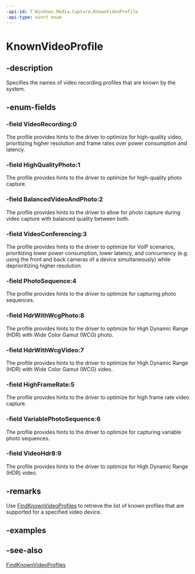 ```yaml
---
-api-id: T:Windows.Media.Capture.KnownVideoProfile
-api-type: winrt enum
---
```


<!-- Enumeration syntax
public enum Windows.Media.Capture.KnownVideoProfile : int
-->

# KnownVideoProfile

## -description
Specifies the names of video recording profiles that are known by the system.

## -enum-fields
### -field VideoRecording:0
The profile provides hints to the driver to optimize for high-quality video, prioritizing higher resolution and frame rates over power consumption and latency.

### -field HighQualityPhoto:1
The profile provides hints to the driver to optimize for high-quality photo capture.

### -field BalancedVideoAndPhoto:2
The profile provides hints to the driver to allow for photo capture during video capture with balanced quality between both.

### -field VideoConferencing:3
The profile provides hints to the driver to optimize for VoIP scenarios, prioritizing lower power consumption, lower latency, and concurrency (e.g. using the front and back cameras of a device simultaneously) while deprioritizing higher resolution.

### -field PhotoSequence:4
The profile provides hints to the driver to optimize for capturing photo sequences.

### -field HdrWithWcgPhoto:8
The profile provides hints to the driver to optimize for High Dynamic Range (HDR) with Wide Color Gamut (WCG) photo.

### -field HdrWithWcgVideo:7
The profile provides hints to the driver to optimize for High Dynamic Range (HDR) with Wide Color Gamut (WCG) video.

### -field HighFrameRate:5
The profile provides hints to the driver to optimize for high frame rate video capture.

### -field VariablePhotoSequence:6
The profile provides hints to the driver to optimize for capturing variable photo sequences.

### -field VideoHdr8:9
The profile provides hints to the driver to optimize for High Dynamic Range (HDR) video.

## -remarks
Use [FindKnownVideoProfiles](mediacapture_findknownvideoprofiles_875917242.md) to retrieve the list of known profiles that are supported for a specified video device.

## -examples

## -see-also
[FindKnownVideoProfiles](mediacapture_findknownvideoprofiles_875917242.md)